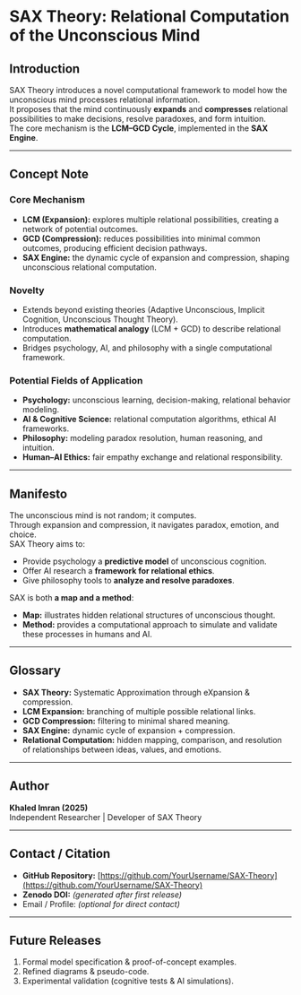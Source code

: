 # SAX Theory: Relational Computation of the Unconscious Mind

## Introduction
SAX Theory introduces a novel computational framework to model how the unconscious mind processes relational information.  
It proposes that the mind continuously **expands** and **compresses** relational possibilities to make decisions, resolve paradoxes, and form intuition.  
The core mechanism is the **LCM–GCD Cycle**, implemented in the **SAX Engine**.

---

## Concept Note

### Core Mechanism
- **LCM (Expansion):** explores multiple relational possibilities, creating a network of potential outcomes.  
- **GCD (Compression):** reduces possibilities into minimal common outcomes, producing efficient decision pathways.  
- **SAX Engine:** the dynamic cycle of expansion and compression, shaping unconscious relational computation.

### Novelty
- Extends beyond existing theories (Adaptive Unconscious, Implicit Cognition, Unconscious Thought Theory).  
- Introduces **mathematical analogy** (LCM + GCD) to describe relational computation.  
- Bridges psychology, AI, and philosophy with a single computational framework.

### Potential Fields of Application
- **Psychology:** unconscious learning, decision-making, relational behavior modeling.  
- **AI & Cognitive Science:** relational computation algorithms, ethical AI frameworks.  
- **Philosophy:** modeling paradox resolution, human reasoning, and intuition.  
- **Human–AI Ethics:** fair empathy exchange and relational responsibility.

---

## Manifesto
The unconscious mind is not random; it computes.  
Through expansion and compression, it navigates paradox, emotion, and choice.  
SAX Theory aims to:  
- Provide psychology a **predictive model** of unconscious cognition.  
- Offer AI research a **framework for relational ethics**.  
- Give philosophy tools to **analyze and resolve paradoxes**.

SAX is both **a map and a method**:  
- **Map:** illustrates hidden relational structures of unconscious thought.  
- **Method:** provides a computational approach to simulate and validate these processes in humans and AI.

---

## Glossary
- **SAX Theory:** Systematic Approximation through eXpansion & compression.  
- **LCM Expansion:** branching of multiple possible relational links.  
- **GCD Compression:** filtering to minimal shared meaning.  
- **SAX Engine:** dynamic cycle of expansion + compression.  
- **Relational Computation:** hidden mapping, comparison, and resolution of relationships between ideas, values, and emotions.

---

## Author
**Khaled Imran (2025)**  
Independent Researcher | Developer of SAX Theory  

---

## Contact / Citation
- **GitHub Repository:** [https://github.com/YourUsername/SAX-Theory](https://github.com/YourUsername/SAX-Theory)  
- **Zenodo DOI:** *(generated after first release)*  
- Email / Profile: *(optional for direct contact)*  

---

## Future Releases
1. Formal model specification & proof-of-concept examples.  
2. Refined diagrams & pseudo-code.  
3. Experimental validation (cognitive tests & AI simulations).  
